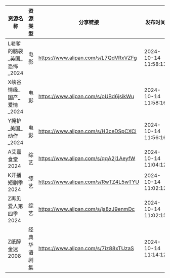 | 资源名称              | 资源类型   | 分享链接                                 | 发布时间                |
| ----------------- | ------ | ------------------------------------ | ------------------- |
| L老爹的脑袋_英国_恐怖_2024 | 电影     | https://www.alipan.com/s/L7QdVRxVZFg | 2024-10-14 11:58:13 |
| X峡谷情缘_国产_爱情_2024  | 电影     | https://www.alipan.com/s/oUBd6jsikWu | 2024-10-14 11:58:16 |
| Y掩护_美国_动作_2024    | 电影     | https://www.alipan.com/s/H3ceDSpCXCi | 2024-10-14 11:56:16 |
| A艾嘉食堂2024         | 综艺     | https://www.alipan.com/s/qqA2j1AeyfW | 2024-10-14 11:04:12 |
| K开播短剧季2024        | 综艺     | https://www.alipan.com/s/RwTZ4L5wTYU | 2024-10-14 11:02:12 |
| Z再见爱人第四季2024      | 综艺     | https://www.alipan.com/s/js8zJ9enmDc | 2024-10-14 11:02:15 |
| Z纸醉金迷2008         | 经典华语剧集 | https://www.alipan.com/s/7iz88xTUzaS | 2024-10-14 11:14:12 |
